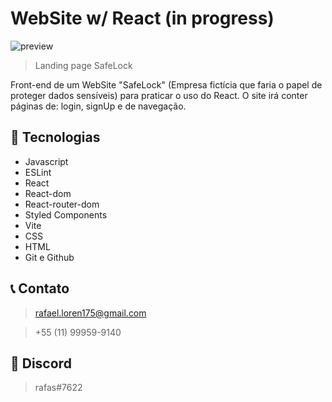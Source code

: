 # WebSite w/ React (in progress)
 
![preview](./github/preview.png)

> Landing page SafeLock

Front-end de um WebSite "SafeLock" (Empresa fictícia que faria o papel de proteger dados sensíveis) para praticar o uso do React. O site irá conter páginas de: login, signUp e de navegação.


## 🚀 Tecnologias

- Javascript
- ESLint
- React
- React-dom
- React-router-dom
- Styled Components
- Vite
- CSS
- HTML
- Git e Github

## 📞 Contato

>rafael.loren175@gmail.com

>+55 (11) 99959-9140


## 👾 Discord

>rafas#7622
